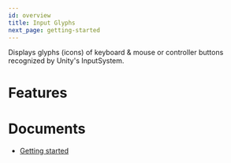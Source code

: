 ```yaml
---
id: overview
title: Input Glyphs
next_page: getting-started
---
```


Displays glyphs (icons) of keyboard & mouse or controller buttons recognized by Unity's InputSystem.

# Features

# Documents
- [Getting started](getting-started")

